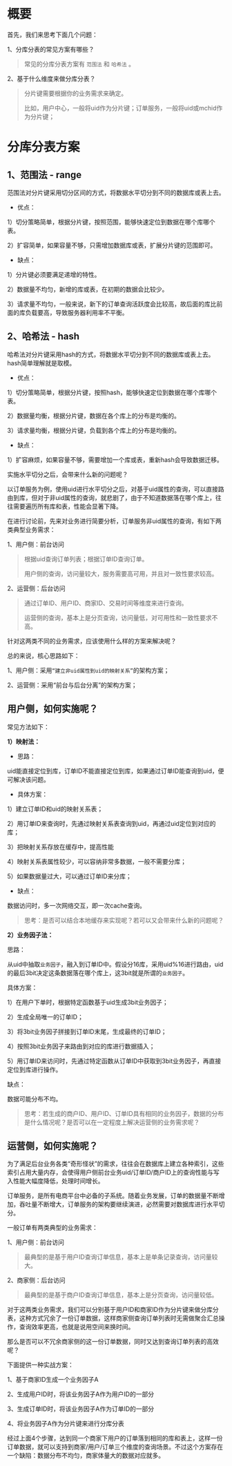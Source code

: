# 概要

首先，我们来思考下面几个问题：

1、分库分表的常见方案有哪些？

> 常见的分库分表方案有 `范围法` 和 `哈希法` 。

2、基于什么维度来做分库分表？

> 分片键需要根据你的业务需求来确定。
>
> 比如，用户中心，一般将uid作为分片键；订单服务，一般将uid或mchid作为分片键；



# 分库分表方案

## 1、范围法 - range

范围法对分片键采用切分区间的方式，将数据水平切分到不同的数据库或表上去。

- 优点：

1）切分策略简单，根据分片键，按照范围，能够快速定位到数据在哪个库哪个表。

2）扩容简单，如果容量不够，只需增加数据库或表，扩展分片键的范围即可。

- 缺点：

1）分片键必须要满足递增的特性。

2）数据量不均匀，新增的库或表，在初期的数据会比较少。

3）请求量不均匀，一般来说，新下的订单查询活跃度会比较高，故后面的库比前面的库负载要高，导致服务器利用率不平衡。

## 2、哈希法 - hash

哈希法对分片键采用hash的方式，将数据水平切分到不同的数据库或表上去。hash简单理解就是取模。

- 优点：

1）切分策略简单，根据分片键，按照hash，能够快速定位到数据在哪个库哪个表。

2）数据量均衡，根据分片键，数据在各个库上的分布是均衡的。

3）请求量均衡，根据分片键，负载到各个库上的分布是均衡的。

- 缺点：

1）扩容麻烦，如果容量不够，需要增加一个库或表，重新hash会导致数据迁移。



实施水平切分之后，会带来什么新的问题呢？

以订单服务为例，使用uid进行水平切分之后，对基于uid属性的查询，可以直接路由到库，但对于非uid属性的查询，就悲剧了，由于不知道数据落在哪个库上，往往需要遍历所有库和表，性能会显著下降。

在进行讨论前，先来对业务进行简要分析，订单服务非uid属性的查询，有如下两类典型业务需求：

1、用户侧：前台访问

> 根据uid查询订单列表；根据订单ID查询订单。
>
> 用户侧的查询，访问量较大，服务需要高可用，并且对一致性要求较高。

2、运营侧：后台访问

> 通过订单ID、用户ID、商家ID、交易时间等维度来进行查询。
>
> 运营侧的查询，基本上是分页查询，访问量低，对可用性和一致性要求不高。



针对这两类不同的业务需求，应该使用什么样的方案来解决呢？

总的来说，核心思路如下：

1、用户侧：采用`“建立非uid属性到uid的映射关系”`的架构方案；

2、运营侧：采用“前台与后台分离”的架构方案；

## 用户侧，如何实施呢？

常见方法如下：

**1）映射法：**

- 思路：

uid能直接定位到库，订单ID不能直接定位到库，如果通过订单ID能查询到uid，便可解决该问题。

- 具体方案：

1）建立订单ID和uid的映射关系表；

2）用订单ID来查询时，先通过映射关系表查询到uid，再通过uid定位到对应的库；

3）把映射关系存放在缓存中，提高性能

4）映射关系表属性较少，可以容纳非常多数据，一般不需要分库；

5）如果数据量过大，可以通过订单ID来分库；

- 缺点：

数据访问时，多一次网络交互，即一次cache查询。

> 思考：是否可以结合本地缓存来实现呢？若可以又会带来什么新的问题呢？

**2）业务因子法：**

思路：

从uid中抽取`业务因子`，融入到订单ID中。假设分16库，采用uid%16进行路由，uid的最后3bit决定这条数据落在哪个库上，这3bit就是所谓的`业务因子`。

具体方案：

1）在用户下单时，根据特定函数基于uid生成3bit业务因子；

2）生成全局唯一的订单ID；

3）将3bit业务因子拼接到订单ID末尾，生成最终的订单ID；

4）按照3bit业务因子来路由到对应的库进行数据插入；

5）用订单ID来访问时，先通过特定函数从订单ID中获取到3bit业务因子，再直接定位到库进行操作。

缺点：

数据可能分布不均。

> 思考：若生成的商户ID、用户ID、订单ID具有相同的业务因子，数据的分布是什么情况呢？是否可以在一定程度上解决运营侧的业务需求呢？



## 运营侧，如何实施呢？

为了满足后台业务各类“奇形怪状”的需求，往往会在数据库上建立各种索引，这些索引占用大量内存，会使得用户侧前台业务uid/订单ID/商户ID上的查询性能与写入性能大幅度降低，处理时间增长。











订单服务，是所有电商平台中必备的子系统。随着业务发展，订单的数据量不断增加，吞吐量不断增大，订单服务的架构要继续演进，必然需要对数据库进行水平切分。

一般订单有两类典型的业务需求：

1、用户侧：前台访问

> 最典型的是基于用户ID查询订单信息，基本上是单条记录查询，访问量较大。

2、商家侧：后台访问

> 最典型的是基于商户ID查询订单信息，基本上是分页查询，访问量较低。

对于这两类业务需求，我们可以分别基于用户ID和商家ID作为分片键来做分库分表，这种方式冗余了一份订单数据，这样商家侧查询订单列表时无需做聚合汇总操作，查询效率更高，也就是说用空间来换时间。

那么是否可以不冗余商家侧的这一份订单数据，同时又达到查询订单列表的高效呢？

下面提供一种实战方案：

1、基于商家ID生成一个业务因子A

2、生成用户ID时，将该业务因子A作为用户ID的一部分

3、生成订单ID时，将该业务因子A作为订单ID的一部分

4、将业务因子A作为分片键来进行分库分表

经过上面4个步骤，达到同一个商家下用户的订单落到相同的库和表上，这样一份订单数据，就可以支持到商家/用户/订单三个维度的查询场景。不过这个方案存在一个缺陷：数据分布不均匀，商家体量大的数据对应就多。





